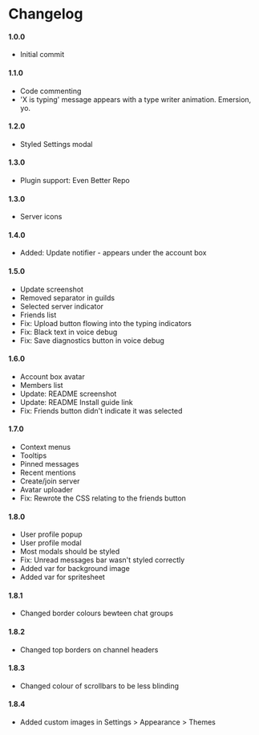 # Changelog

#### 1.0.0
* Initial commit

#### 1.1.0
* Code commenting
* 'X is typing' message appears with a type writer animation. Emersion, yo.

#### 1.2.0
* Styled Settings modal

#### 1.3.0
* Plugin support: Even Better Repo

#### 1.3.0
* Server icons

#### 1.4.0
* Added: Update notifier - appears under the account box

#### 1.5.0
* Update screenshot
* Removed separator in guilds
* Selected server indicator
* Friends list
* Fix: Upload button flowing into the typing indicators
* Fix: Black text in voice debug
* Fix: Save diagnostics button in voice debug

#### 1.6.0
* Account box avatar
* Members list
* Update: README screenshot
* Update: README Install guide link
* Fix: Friends button didn't indicate it was selected

#### 1.7.0
* Context menus
* Tooltips
* Pinned messages
* Recent mentions
* Create/join server
* Avatar uploader
* Fix: Rewrote the CSS relating to the friends button

#### 1.8.0
* User profile popup
* User profile modal
* Most modals should be styled
* Fix: Unread messages bar wasn't styled correctly
* Added var for background image
* Added var for spritesheet

#### 1.8.1
* Changed border colours bewteen chat groups

#### 1.8.2
* Changed top borders on channel headers

#### 1.8.3
* Changed colour of scrollbars to be less blinding

#### 1.8.4
* Added custom images in Settings > Appearance > Themes